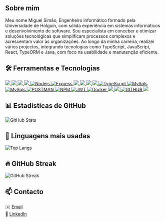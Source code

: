 
## Sobre mim

Meu nome Miguel Simão, Engenheiro informático formado pela Universidade de Holguín, com sólida experiência em sistemas informáticos e desenvolvimento de software. Sou especialista em conceber e otimizar soluções tecnológicas que simplificam processos complexos e acrescentam valor às organizações. Ao longo da minha carreira, realizei vários projectos, integrando tecnologias como TypeScript, JavaScript, React, TypeORM e Java, com foco na usabilidade e manutenção eficiente.

## 🛠️ Ferramentas e Tecnologias

<a href="https://code.visualstudio.com/">
  <img src="https://img.shields.io/badge/VS%20Code-007ACC?style=for-the-badge&logo=visual-studio-code&logoColor=white">
</a>
<a href="https://netbeans.apache.org/">
  <img src="https://img.shields.io/badge/NetBeans-1B6AC6?style=for-the-badge&logo=apache-netbeans-ide&logoColor=white">
</a>
<a href="https://developer.mozilla.org/es/docs/Web/HTML">
  <img src="https://img.shields.io/badge/HTML5-E34F26?style=for-the-badge&logo=html5&logoColor=white">
</a>
<a href="https://developer.mozilla.org/es/docs/Web/CSS">
  <img src="https://img.shields.io/badge/CSS3-1572B6?style=for-the-badge&logo=css3&logoColor=white">
</a>
<a href="https://nodejs.org/en"><img src="https://img.shields.io/badge/NodeJs-339933?style=for-the-badge&logo=Node.js&logoColor=white"
alt="Nodejs" />
</a>
<a href="https://expressjs.com/"><img src="https://img.shields.io/badge/Express.js-335933?style=for-the-badge&logo=express&logoColor=white"
alt="Express" />
</a>
<a href="https://getbootstrap.com/">
  <img src="https://img.shields.io/badge/Bootstrap-7952B3?style=for-the-badge&logo=bootstrap&logoColor=white">
</a>
<a href="https://mui.com/"><img src="https://img.shields.io/badge/Material%20UI-007FFF?style=for-the-badge&logo=mui&logoColor=white">
</a>
<a href="https://developer.mozilla.org/es/docs/Web/JavaScript"><img src="https://img.shields.io/badge/JavaScript-F7DF1E?style=for-the-badge&logo=javascript&logoColor=black">
</a>
<a href="https://www.java.com/">
  <img src="https://img.shields.io/badge/Java-ED8B00?style=for-the-badge&logo=java&logoColor=white">
</a>
<a href="https://www.typescriptlang.org/"><img src="https://img.shields.io/badge/Typescript-3178C6?style=for-the-badge&logo=typescript&logoColor=white"
alt="TypeScript" />
</a>
<a href="https://www.mongodb.com/es"> <img src="https://img.shields.io/badge/MongoDB-4EA94B?style=for-the-badge&logo=mongodb&logoColor=white"
alt="MySqls"/>
</a>
<a href="https://www.mysql.com/"><img src="https://img.shields.io/badge/mysql-4479A1?style=for-the-badge&logo=MySQL&logoColor=white"
alt="MySqls"/>
</a>
<a href="https://www.postman.com/"><img src="https://img.shields.io/badge/Postman-FF6C37?style=for-the-badge&logo=Postman&logoColor=white" alt="POSTMAN" />
</a>
<a href="https://www.npmjs.com/"><img src="https://img.shields.io/badge/npm-CB3837?style=for-the-badge&logo=npm&logoColor=white" alt="NPM">
</a>
<a href="https://jwt.io/"><img src="https://img.shields.io/badge/JWT-000000?style=for-the-badge&logo=JSON%20web%20tokens&logoColor=white" alt="JWT" />
</a>
<a href="https://www.docker.com/"><img src="https://img.shields.io/badge/docker-2496ED?style=for-the-badge&logo=docker&logoColor=white"
alt="Docker">
</a>
<a href="https://es.react.dev/"><img src="https://img.shields.io/badge/React-20232A?style=for-the-badge&logo=react&logoColor=61DAFB">
</a>
<a href="https://redux.js.org/">
  <img src="https://img.shields.io/badge/Redux-764ABC?style=for-the-badge&logo=redux&logoColor=white">
</a>
<a href="https://github.com/Miguel21S"><img src="https://img.shields.io/badge/GitHub-100000?style=for-the-badge&logo=github&logoColor=white" alt="GITHUB" />
</a>
<a href="https://git-scm.com/">
  <img src="https://img.shields.io/badge/Git-F05032?style=for-the-badge&logo=git&logoColor=white">
</a>

## 📊 Estadísticas de GitHub
![GitHub Stats](https://github-readme-stats.vercel.app/api?username=Miguel21S&theme=transparent&bg_color=000&border_color=30A3DC&show_icons=true&icon_color=30A3DC&title_color=E94D5F&text_color=FFF)

## 📌 Linguagens mais usadas
![Top Langs](https://github-readme-stats.vercel.app/api/top-langs/?username=Miguel21S&layout=compact&theme=transparent&bg_color=000&border_color=30A3DC&title_color=E94D5F&text_color=FFF)

## 🔥 GitHub Streak
![GitHub Streak](https://streak-stats.demolab.com?user=Miguel21S&theme=dark&background=000&border=30A3DC&ring=E94D5F&fire=E94D5F&currStreakLabel=30A3DC)

## 📫 Contacto  
✉️ [Email](mailto:leaismiguelss@gmail.com)  
🔗 [LinkedIn](https://www.linkedin.com/in/miguel-b-sim%C3%A3o)